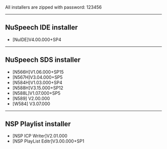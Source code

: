 All installers are zipped with password: 123456

-------------
NuSpeech IDE installer
-------------
- [NuIDE]V4.00.000+SP4

-------------
NuSpeech SDS installer
-------------
- [N566H]V1.06.000+SP15
- [N567H]V3.04.000+SP5
- [N584H]V1.03.000+SP4
- [N588H]V3.15.000+SP12
- [N588L]V1.07.000+SP5
- [N589] V2.00.000
- [W584] V3.07.000

-------------
NSP Playlist installer
-------------
- [NSP ICP Writer]V2.01.000
- [NSP PlayList Editr]V3.00.000+SP1